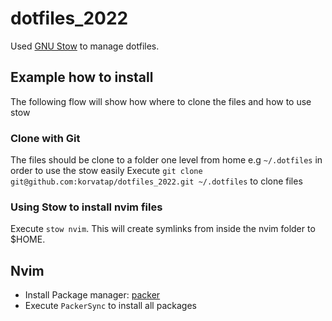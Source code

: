 # dotfiles_2022

Used [GNU Stow](https://www.gnu.org/software/stow/) to manage dotfiles.

## Example how to install
The following flow will show how where to clone the files and how to use stow

### Clone with Git
The files should be clone to a folder one level from home e.g `~/.dotfiles` in order to use the stow easily
Execute `git clone git@github.com:korvatap/dotfiles_2022.git ~/.dotfiles` to clone files

### Using Stow to install nvim files
Execute `stow nvim`. This will create symlinks from inside the nvim folder to $HOME.

## Nvim
- Install Package manager: [packer](https://github.com/wbthomason/packer.nvim#quickstart)
- Execute `PackerSync` to install all packages
